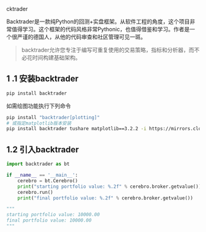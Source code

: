 cktrader

Backtrader是一款纯Python的回测+实盘框架。从软件工程的角度，这个项目非常值得学习。这个框架的代码风格非常Pythonic，也值得借鉴和学习。作者是一个很严谨的德国人，从他的代码审查和社区管理可见一斑。

> backtrader允许您专注于编写可重复使用的交易策略，指标和分析器，而不必花时间构建基础架构。

## 1 .1 安装backtrader

```bash
pip install backtrader
```

如需绘图功能执行下列命令

```bash
pip install "backtrader[plotting]"
# 或指定matplotlib版本安装
pip install backtrader tushare matplotlib==3.2.2 -i https://mirrors.cloud.tencent.com/pypi/simple
```

## 1.2 引入backtrader

```python
import backtrader as bt

if __name__ == '__main__':
    cerebro = bt.Cerebro()
    print("starting portfolio value: %.2f" % cerebro.broker.getvalue())
    cerebro.run()
    print("final portfolio value: %.2f" % cerebro.broker.getvalue())

"""
starting portfolio value: 10000.00
final portfolio value: 10000.00
"""
```
